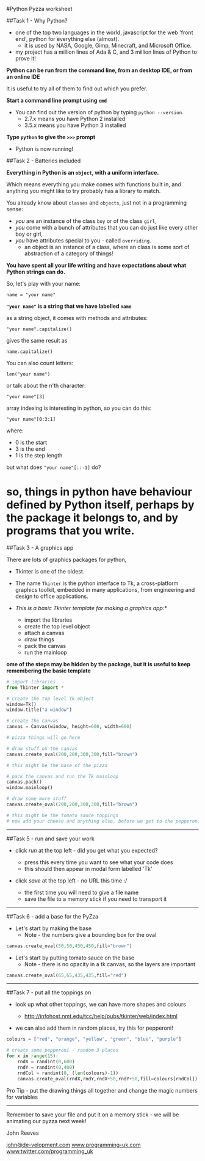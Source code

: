 #Python Pyzza worksheet

##Task 1 - Why Python?

* one of the top two languages in the world, javascript for the web 'front end', python for everything else (almost). 
  * it is used by NASA, Google, Gimp, Minecraft, and Microsoft Office. 
* my project has a million lines of Ada & C, and 3 million lines of Python to prove it!

**Python can be run from the command line, from an desktop IDE, or from an online IDE** 

It is useful to try all of them to find out which you prefer.

**Start a command line prompt using ```cmd```**

* You can find out the version of python by typing ```python --version```.
  * 2.7.x means you have Python 2 installed
  * 3.5.x means you have Python 3 installed

**Type ```python``` to give the ```>>>``` prompt**

* Python is now running!


##Task 2 - Batteries included

**Everything in Python is an ```object```, with a uniform interface.**

Which means everything you make comes with functions built in, and anything you might like to try probably has a library to match.

You already know about ```classes``` and ```objects```, just not in a programming sense: 
* *you* are an instance of the class `boy` or of the class `girl`, 
* *you* come with a bunch of attributes that you can do just like every other boy or girl, 
* *you* have attributes special to you - called ```overriding```.
  * an object is an instance of a class, where an class is some sort of abstraction of a category of things!

**You have spent all your life writing and have expectations about what Python strings can do.**

So, let's play with your name:

```
name = "your name"
```

**```"your name"``` is a string that we have labelled ```name```**

as a string object, it comes with methods and attributes:
```
"your name".capitalize()
```

gives the same result as 
```
name.capitalize()
```

You can also count letters:

```
len("your name")
```

or talk about the n'th character:

```"your name"[3]```

array indexing is interesting in python, so you can do this:

```"your name"[0:3:1]```

where:
* 0 is the start
* 3 is the end
* 1 is the step length

but what does ```"your name"[::-1]``` do?


# so, things in python have behaviour defined by Python itself, perhaps by the package it belongs to, and by programs that you write.


##Task 3 - A graphics app

There are lots of graphics packages for python, 
* Tkinter is one of the oldest. 
* The name ```Tkinter``` is the python interface to Tk, a cross-platform graphics toolkit, embedded in many applications, from engineering and design to office applications.

* *This is a basic Tkinter template for making a graphics app:**
  * import the libraries
  * create the top level object
  * attach a canvas
  * draw things
  * pack the canvas
  * run the mainloop

**ome of the steps may be hidden by the package, but it is useful to keep remembering the basic template**

```python
# import libraries
from Tkinter import * 
```
```python
# create the top level Tk object
window=Tk()
window.title("a window")
```
```python
# create the canvas
canvas = Canvas(window, height=600, width=600)
```

```python
# pizza things will go here

# draw stuff on the canvas
canvas.create_oval(200,200,300,300,fill="brown")

# this might be the base of the pizza
```

```python
# pack the canvas and run the Tk mainloop
canvas.pack()
window.mainloop()
```

```python
# draw some more stuff
canvas.create_oval(200,200,300,300,fill="brown")

# this might be the tomato sauce toppings
# now add your cheese and anything else, before we get to the pepperoni
```

***

##Task 5 - run and save your work

* click *run* at the top left - did you get what you expected?
  * press this every time you want to see what your code does 
  * this should then appear in modal form labelled 'Tk'


* click *save* at the top left - no URL this time :/
  * the first time you will need to give a file name
  * save the file to a memory stick if you need to transport it

***

##Task 6 - add a base for the PyZza

* Let's start by making the base
  * Note - the numbers give a bounding box for the oval

```python
canvas.create_oval(50,50,450,450,fill="brown")

```
  
* Let's start by putting tomato sauce on the base
  * Note - there is no opacity in a tk canvas, so the layers are important

```python
canvas.create_oval(65,65,435,435,fill="red")

```

***

##Task 7 - put all the toppings on

* look up what other toppings, we can have more shapes and colours
  * http://infohost.nmt.edu/tcc/help/pubs/tkinter/web/index.html

* we can also add them in random places, try this for pepperoni!

```python
colours = ["red", "orange", "yellow", "green", "blue", "purple"]

# create some pepperoni - random 3 places
for x in range(15):
    rndX = randint(0,600)
    rndY = randint(0,400)
    rndCol = randint(0, (len(colours)-1))
    canvas.create_oval(rndX,rndY,rndX+50,rndY+50,fill=colours[rndCol])

```

Pro Tip - put the drawing things all together and change the magic numbers for variables

***

Remember to save your file and put it on a memory stick - we will be animating our pyzza next week!


 
John Reeves

john@de-velopment.com
www.programming-uk.com
www.twitter.com/programming_uk

